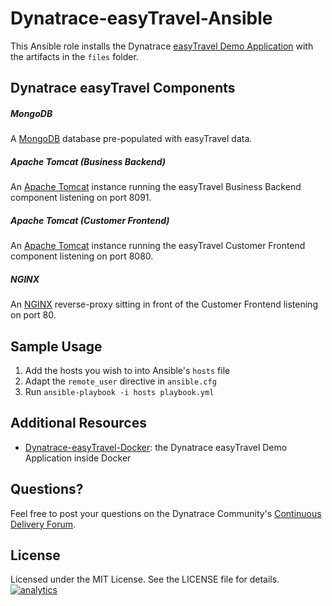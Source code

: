 # Dynatrace-easyTravel-Ansible

This Ansible role installs the Dynatrace [easyTravel Demo Application](https://community.dynatrace.com/community/display/DL/Demo+Applications+-+easyTravel) with the artifacts in the `files` folder.

## Dynatrace easyTravel Components

##### MongoDB

A [MongoDB](https://www.mongodb.org/) database pre-populated with easyTravel data.

##### Apache Tomcat (Business Backend)

An [Apache Tomcat](http://tomcat.apache.org/) instance running the easyTravel Business Backend component listening on port 8091.

##### Apache Tomcat (Customer Frontend)

An [Apache Tomcat](http://tomcat.apache.org/) instance running the easyTravel Customer Frontend component listening on port 8080.

##### NGINX

An [NGINX](http://www.nginx.org) reverse-proxy sitting in front of the Customer Frontend listening on port 80.

## Sample Usage

1) Add the hosts you wish to into Ansible's `hosts` file  
2) Adapt the `remote_user` directive in `ansible.cfg`  
3) Run `ansible-playbook -i hosts playbook.yml`

## Additional Resources

- [Dynatrace-easyTravel-Docker](https://github.com/dynaTrace/Dynatrace-easyTravel-Docker): the Dynatrace easyTravel Demo Application inside Docker

## Questions?

Feel free to post your questions on the Dynatrace Community's [Continuous Delivery Forum](https://answers.dynatrace.com/spaces/148/open-q-a_2.html?topics=continuous%20delivery).

## License

Licensed under the MIT License. See the LICENSE file for details.
[![analytics](https://www.google-analytics.com/collect?v=1&t=pageview&_s=1&dl=https%3A%2F%2Fgithub.com%2FdynaTrace&dp=%2FDynatrace-easyTravel-Ansible&dt=Dynatrace-easyTravel-Ansible&_u=Dynatrace~&cid=github.com%2FdynaTrace&tid=UA-54510554-5&aip=1)]()
